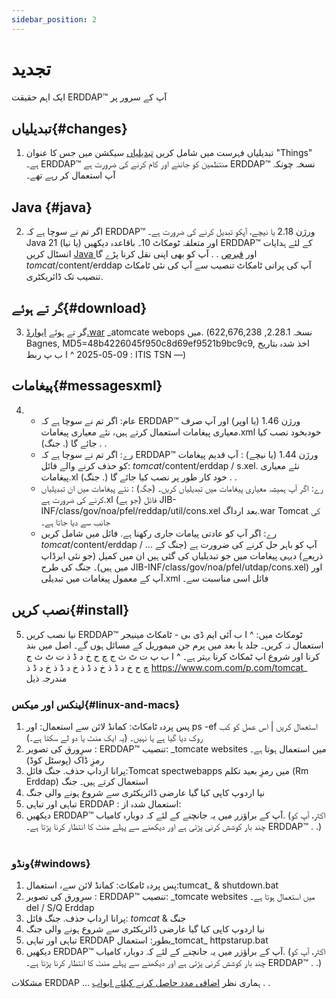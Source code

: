 ```yaml
---
sidebar_position: 2
---
```

# تجدید
ایک اہم حقیقت ERDDAP™ آپ کے سرور پر

## تبدیلیاں{#changes} 
1. تبدیلیاں فہرست میں شامل کریں [تبدیلیاں](/changes) سیکشن میں جس کا عنوان "Things" ہے۔ ERDDAP™ منتظمین کو جاننے اور کام کرنے کی ضرورت ہے ERDDAP™ نسخہ چونکہ آپ استعمال کر رہے تھے۔
     
##  Java  {#java} 
2. اگر تم نے سوچا ہے کہ ERDDAP™ ورژن 2.18 یا نیچے، آپکو تبدیل کرنے کی ضرورت ہے۔ Java 21 (یا نیا) اور متعلقہ ٹومکاٹ 10۔ باقاعدہ دیکھیں ERDDAP™ کے لئے ہدایات انسٹال کریں [ Java ](/docs/server-admin/deploy-install#java) اور [قبرص](/docs/server-admin/deploy-install#tomcat) . . آپ کو بھی اپنی نقل کرنا پڑے گا _tomcat_/content/erddap آپ کی پرانی ٹامکاٹ تنصیب سے آپ کی نئی ٹامکاٹ تنصیب تک ڈائریکٹری.

## گر تے ہوئے{#download} 
3. گر تے ہوئے [ایوارڈ.war](https://github.com/ERDDAP/erddap/releases/download/v2.28.1/erddap.war) _atomcate webops میں.
     (نسخہ 2.28.1, 622,676,238 Bagnes, MD5=48b4226045f950c8d69ef9521b9bc9c9, اخذ شدہ بتاریخ 09-05-2025 ^ ا ب پ ربط : ITIS TSN —) 
     
## پیغامات{#messagesxml} 
4. 
    * عام: اگر تم نے سوچا ہے کہ ERDDAP™ ورژن 1.46 (یا اوپر) اور آپ صرف معیاری پیغامات استعمال کرتے ہیں، نئے معیاری پیغامات.xml خودبخود نصب کیا جائے گا (. جنگ) . .
         
    * رے: اگر تم نے سوچا ہے کہ ERDDAP™ ورژن 1.44 (یا نیچے) :
آپ قدیم پیغامات کو حذف کرنے والے فائل:
         _tomcat_/content/erddap / s.xel.
نئے معیاری پیغامات.xl خود کار طور پر نصب کیا جائے گا (. جنگ) . .
         
    * رے: اگر آپ ہمیشہ معیاری پیغامات میں تبدیلیاں کریں۔ (جگہ) :
نئے پیغامات میں ان تبدیلیاں کرنے کی ضرورت ہے.xl فائل (جو ہے)
JIB-INF/class/gov/noa/pfel/reddap/util/cons.xel بعد ارداگ.war Tomcat کی جانب سے دیا جاتا ہے۔
         
    * رے: اگر آپ کو عادتی پیامات جاری رکھنا ہے. فائل میں شامل کریں _tomcat_/content/erddap / ...
آپ کو باہر حل کرنے کی ضرورت ہے (جنگ کے ذریعے) دیہی پیغامات میں جو تبدیلیاں کی گئی ہیں ان میں کمیل (جو نئی ایرڈاپ میں ہیں)۔ جنگ کی طرح
JIB-INF/class/gov/noa/pfel/utdap/cons.xel) اور آپ کے معمول پیغامات میں تبدیلی.xml فائل اسی مناسبت سے۔
         
## نصب کریں{#install} 
5. نیا نصب کریں ERDDAP™ ٹومکاٹ میں:
^ ا ب آئی ایم ڈی بی - ٹامکاٹ مینیجر استعمال نہ کریں۔ جلد یا بعد میں پرم جن میموریل کے مسائل ہوں گے۔ اصل میں بند کرنا اور شروع اپ ٹمکاٹ کرنا بہتر ہے۔
^ ا ب پ ت ٹ ث ج چ ح خ د ڈ ذ ت ٹ ث ج چ ح خ د ڈ ذ خ د ڈ ذ خ د ڈ ذ خ د ڈ ذ https://www.com.com/p.com/tomcat_ مندرجہ ذیل
     
### لینکس اور میکس{#linux-and-macs} 
1. پس پردہ ٹامکاٹ: کمانڈ لائن سے استعمال:
اور ps -ef استعمال کریں | اس عمل کو کب روک دیا گیا ہے یا نہیں۔ (یہ ایک منٹ یا دو لے سکتا ہے۔) 
2. سرِورق کی تصویر : ERDDAP™ تنصیب: _tomcate websites میں استعمال ہوتا ہے۔
رمزِ ڈاک (پوسٹل کوڈ)
3. پرانا ارداپ حذف. جنگ فائل:Tomcat spectwebapps میں رمزِ بعید تکلم (Rm Erddap) استعمال کرتے ہیں۔ جنگ
4. نیا اردوپ کاپی کیا گیا عارضی ڈائریکٹری سے شروع ہونے والی جنگ
5. تباہی اور تباہی ERDDAP : استعمال شدہ از:
6. دیکھیں ERDDAP™ آپ کے براؤزر میں یہ جانچنے کے لئے کہ دوبارہ کامیاب.
     (اکثر، آپ کو چند بار کوشش کرنی پڑتی ہے اور دیکھنے سے پہلے منٹ کا انتظار کرنا پڑتا ہے۔ ERDDAP™ . .)   
             
### ونڈو{#windows} 
1. پس پردہ ٹامکاٹ: کمانڈ لائن سے، استعمال:tumcat_ & shutdown.bat 
2. سرِورق کی تصویر : ERDDAP™ تنصیب: _tomcate websites میں استعمال ہوتا ہے۔
del / S/Q Erddap
3. پرانا ارداپ حذف. جنگ فائل: _tomcat_ & جنگ
4. نیا اردوپ کاپی کیا گیا عارضی ڈائریکٹری سے شروع ہونے والی جنگ
5. تباہی اور تباہی ERDDAP بطور: استعمال_tomcat_ httpstarup.bat
6. دیکھیں ERDDAP™ آپ کے براؤزر میں یہ جانچنے کے لئے کہ دوبارہ کامیاب.
     (اکثر، آپ کو چند بار کوشش کرنی پڑتی ہے اور دیکھنے سے پہلے منٹ کا انتظار کرنا پڑتا ہے۔ ERDDAP™ . .) 

مشکلات ERDDAP ... ہماری نظر [اضافی مدد حاصل کرنے کیلئے ابواب](/docs/intro#support) . .
